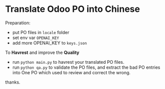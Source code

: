 Translate Odoo PO into Chinese
===================================

Preparation:

- put PO files in `locale` folder
- set env var `OPENAI_KEY`
- add more OPENAI_KEY to `keys.json`


To **Havrest** and improve the **Quality**

- run `python main.py` to havrest your translated PO files.
- run `python qa.py` to validate the PO files, and extract the bad PO entries into One PO which used to review and correct the wrong.

thanks.
